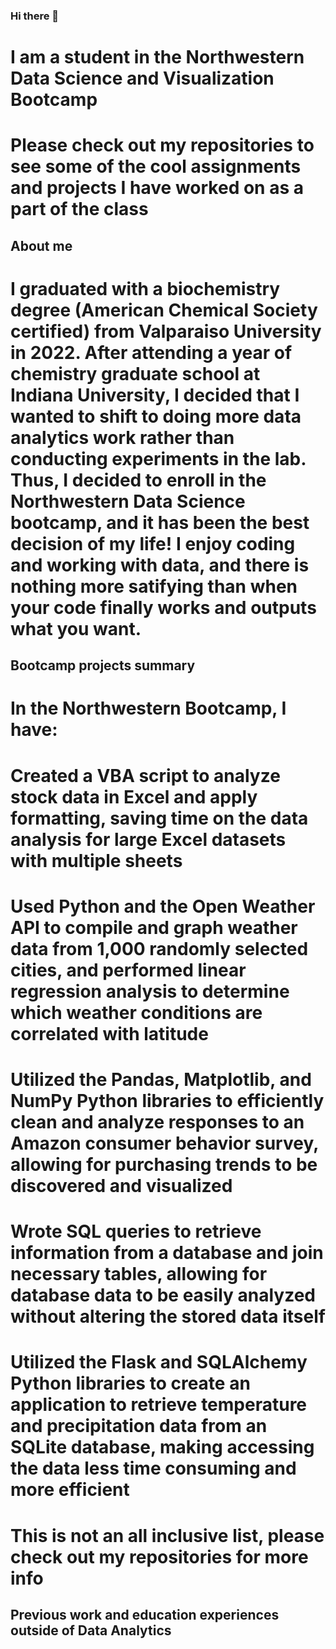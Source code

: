 ### Hi there 👋
# I am a student in the Northwestern Data Science and Visualization Bootcamp
# Please check out my repositories to see some of the cool assignments and projects I have worked on as a part of the class

## About me
# I graduated with a biochemistry degree (American Chemical Society certified) from Valparaiso University in 2022. After attending a year of chemistry graduate school at Indiana University, I decided that I wanted to shift to doing more data analytics work rather than conducting experiments in the lab. Thus, I decided to enroll in the Northwestern Data Science bootcamp, and it has been the best decision of my life! I enjoy coding and working with data, and there is nothing more satifying than when your code finally works and outputs what you want. 

## Bootcamp projects summary
# In the Northwestern Bootcamp, I have:
# Created a VBA script to analyze stock data in Excel and apply formatting, saving time on the data analysis for large Excel datasets with multiple sheets
# Used Python and the Open Weather API to compile and graph weather data from 1,000 randomly selected cities, and performed linear regression analysis to determine which weather conditions are correlated with latitude
# Utilized the Pandas, Matplotlib, and NumPy Python libraries to efficiently clean and analyze responses to an Amazon consumer behavior survey, allowing for purchasing trends to be discovered and visualized
# Wrote SQL queries to retrieve information from a database and join necessary tables, allowing for database data to be easily analyzed without altering the stored data itself
# Utilized the Flask and SQLAlchemy Python libraries to create an application to retrieve temperature and precipitation data from an SQLite database, making accessing the data less time consuming and more efficient
# This is not an all inclusive list, please check out my repositories for more info

## Previous work and education experiences outside of Data Analytics
